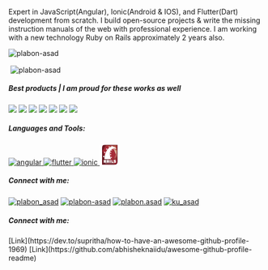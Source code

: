 
<p align="left">Expert in JavaScript(Angular), Ionic(Android & IOS), and Flutter(Dart) development from scratch. I build open-source projects & write the missing instruction manuals of the web with professional experience. I am working with a new technology Ruby on Rails approximately 2 years also.</p>
<img src="https://komarev.com/ghpvc/?username=plabon-asad&label=Profile%20views&color=success&style=flat" alt="plabon-asad" />

<p>&nbsp;<img align="center" src="https://github-readme-stats.vercel.app/api?username=plabon-asad&show_icons=true&locale=en" alt="plabon-asad" /></p>

<h5 align="left">Best products | I am proud for these works as well</h5>

[![](https://img.shields.io/badge/-🧬%20My%20Website-333)](https://github.com/adamalston/v2)
[![](https://img.shields.io/badge/-🦠%20COVID‑19%20Dashboard-333)](https://github.com/adamalston/COVID-19-Dashboard)
[![](https://img.shields.io/badge/-📝%20Summarizer-333)](https://github.com/adamalston/Summarizer)
[![](https://img.shields.io/badge/-🔬%20Overwatch-333)](https://github.com/adamalston/overwatch)
[![](https://img.shields.io/badge/-🛰%20KubeSat-333)](https://github.com/adamalston/kubesat)
[![](https://img.shields.io/badge/-🔊%20Voice%20Poker-333)](https://github.com/adamalston/Poker)
[![](https://img.shields.io/badge/-🗺%20PokémonGo%20Map-000)](https://github.com/adamalston/PokemonGo-Map)

<h5 align="left">Languages and Tools:</h5>
<p align="left"> <a href="https://angular.io" target="_blank" rel="noreferrer"> <img src="https://angular.io/assets/images/logos/angular/angular.svg" alt="angular" width="40" height="40"/> </a> <a href="https://flutter.dev" target="_blank" rel="noreferrer"> <img src="https://www.vectorlogo.zone/logos/flutterio/flutterio-icon.svg" alt="flutter" width="40" height="40"/> </a> <a href="https://ionicframework.com" target="_blank" rel="noreferrer"> <img src="https://upload.wikimedia.org/wikipedia/commons/d/d1/Ionic_Logo.svg" alt="ionic" width="40" height="40"/> </a> <a href="https://rubyonrails.org" target="_blank" rel="noreferrer"> <img src="https://raw.githubusercontent.com/devicons/devicon/master/icons/rails/rails-original-wordmark.svg" alt="rails" width="40" height="40"/> </a> </p>

<h5 align="left">Connect with me:</h5>
<p align="left">
<a href="https://twitter.com/plabon_asad" target="blank"><img align="center" src="https://raw.githubusercontent.com/rahuldkjain/github-profile-readme-generator/master/src/images/icons/Social/twitter.svg" alt="plabon_asad" height="30" width="40" /></a>
<a href="https://linkedin.com/in/plabon-asad" target="blank"><img align="center" src="https://raw.githubusercontent.com/rahuldkjain/github-profile-readme-generator/master/src/images/icons/Social/linked-in-alt.svg" alt="plabon-asad" height="30" width="40" /></a>
<a href="https://fb.com/plabon.asad" target="blank"><img align="center" src="https://raw.githubusercontent.com/rahuldkjain/github-profile-readme-generator/master/src/images/icons/Social/facebook.svg" alt="plabon.asad" height="30" width="40" /></a>
<a href="https://instagram.com/ku_asad" target="blank"><img align="center" src="https://raw.githubusercontent.com/rahuldkjain/github-profile-readme-generator/master/src/images/icons/Social/instagram.svg" alt="ku_asad" height="30" width="40" /></a>
</p>

<!-- <p><img align="left" src="https://github-readme-stats.vercel.app/api/top-langs?username=plabon-asad&show_icons=true&locale=en&layout=compact" alt="plabon-asad" /></p> -->


<!-- <p align="left"> <a href="https://twitter.com/plabon_asad" target="blank"><img src="https://img.shields.io/twitter/follow/plabon_asad?logo=twitter&style=for-the-badge" alt="plabon_asad" /></a> </p> -->

<h5 align="left">Connect with me:</h5>
[Link](https://dev.to/supritha/how-to-have-an-awesome-github-profile-1969)
[Link](https://github.com/abhisheknaiidu/awesome-github-profile-readme)
